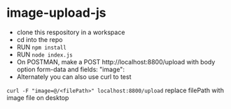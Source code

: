 # image-upload-js

- clone this respository in a workspace
- cd into the repo
- RUN `npm install`
- RUN `node index.js`
- On POSTMAN, make a POST http://localhost:8800/upload with body option form-data and fields:
    "image": <file from desktop>
- Alternately you can also use curl to test

`curl -F "image=@/<filePath>" localhost:8800/upload`
replace filePath with image file on desktop
